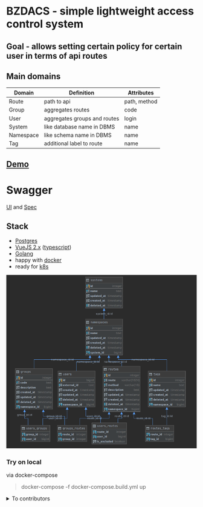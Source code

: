 # BZDACS - simple lightweight access control system
## Goal - allows setting certain policy for certain user in terms of api routes
## Main domains 

|Domain|Definition|Attributes|
--- | --- | --- 
|Route|path to api| path, method|
|Group|aggregates routes| code|
|User|aggregates groups and routes| login|
|System|like database name in DBMS| name|
|Namespace|like schema name in DBMS| name|
|Tag|additional label to route| name|

## [Demo](http://bzdacs.eblog.cyou/)

# Swagger
[UI](http://bzdacs.eblog.cyou/api/swagger/index.html)
and
[Spec](http://bzdacs.eblog.cyou/api/swagger/source)

## Stack
- [Postgres](https://github.com/postgres/postgres)
- [VueJS 2.x](https://github.com/vuejs/vue) ([typescript](https://github.com/microsoft/TypeScript))
- [Golang](https://github.com/golang/go)
- happy with [docker](https://github.com/docker)
- ready for [k8s](https://github.com/kubernetes/kubernetes)


![](./docs/schema.png)


### Try on local 
via docker-compose
> docker-compose -f docker-compose.build.yml up

<details>
<summary>To contributors</summary>

build
> sh build.sh

tests (integration)
> go test ./test/... 

server
> go run -config ./config/config.local.yaml

ui
> npm run --prefix ./ui serve
</details>

### 

 
 
